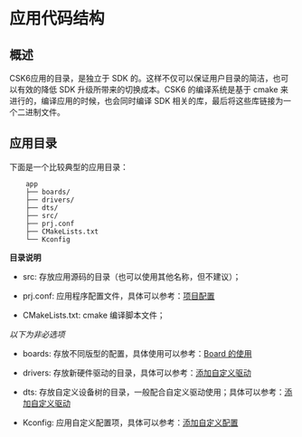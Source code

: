 # 应用代码结构

## 概述

CSK6应用的目录，是独立于 SDK 的。这样不仅可以保证用户目录的简洁，也可以有效的降低 SDK 升级所带来的切换成本。CSK6 的编译系统是基于 cmake 来进行的，编译应用的时候，也会同时编译 SDK 相关的库，最后将这些库链接为一个二进制文件。


## 应用目录

下面是一个比较典型的应用目录：

```
    app
    ├── boards/ 
    ├── drivers/ 
    ├── dts/ 
    ├── src/ 
    ├── prj.conf
    ├── CMakeLists.txt
    └── Kconfig
```

**目录说明**

* src: 存放应用源码的目录（也可以使用其他名称，但不建议）；

* prj.conf: 应用程序配置文件，具体可以参考：[项目配置](./kconfig.md)

* CMakeLists.txt: cmake 编译脚本文件；

*以下为非必选项*

* boards: 存放不同版型的配置，具体使用可以参考：[Board 的使用](./board.md)

* drivers: 存放新硬件驱动的目录，具体可以参考：[添加自定义驱动](../extension/custom_driver.md)

* dts: 存放自定义设备树的目录，一般配合自定义驱动使用；具体可以参考：[添加自定义驱动](../extension/custom_driver.md)

* Kconfig: 应用自定义配置项，具体可以参考：[添加自定义配置](./kconfig.md#添加自定义配置)


